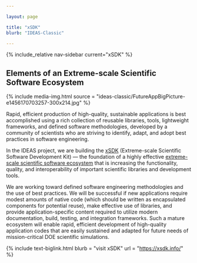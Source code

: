 ```yaml
---

layout: page

title: "xSDK"
blurb: "IDEAS-Classic"

---
```


<!-- Sidebar Nav -->
<!-- ---------------------------------------------------------------------- -->

{% include_relative nav-sidebar current="xSDK" %}

<!-- Content -->
<!-- ---------------------------------------------------------------------- -->

## Elements of an Extreme-scale Scientific Software Ecosystem

{% include media-img.html source = "ideas-classic/FutureAppBigPicture-e1456170703257-300x214.jpg" %}

Rapid, efficient production of high-quality, sustainable applications is best accomplished using a rich collection of reusable libraries, tools, lightweight frameworks, and defined software methodologies, developed by a community of scientists who are striving to identify, adapt, and adopt best practices in software engineering.

In the IDEAS project, we are building the [xSDK](http://xsdk.info/) (Extreme-scale Scientific Software Development Kit) — the foundation of a highly effective [extreme-scale scientific software ecosystem](http://xsdk.info/ecosystem-elements/) that is increasing the functionality, quality, and interoperability of important scientific libraries and development tools.

We are working toward defined software engineering methodologies and the use of best practices. We will be successful if new applications require modest amounts of native code (which should be written as encapsulated components for potential reuse), make effective use of libraries, and provide application-specific content required to utilize modern documentation, build, testing, and integration frameworks. Such a mature ecosystem will enable rapid, efficient development of high-quality application codes that are easily sustained and adapted for future needs of mission-critical DOE scientific simulations.

<!-- Link to External Site -->
<!-- ---------------------------------------------------------------------- -->

{% 	include text-biglink.html 
		blurb = "visit xSDK"
		url = "https://xsdk.info/"
%}
